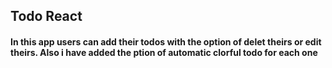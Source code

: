 
## Todo React ##
#### In this app users can add their todos with the option of delet theirs or edit theirs. Also i have added the ption of automatic clorful  todo for each one ##
